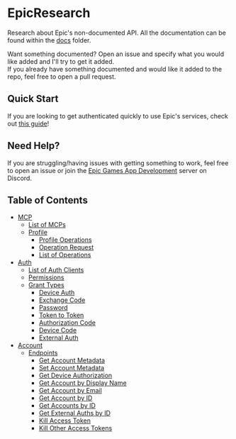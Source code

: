 # EpicResearch
Research about Epic's non-documented API. All the documentation can be found within the [docs](https://github.com/MixV2/EpicResearch/tree/master/docs) folder.  

Want something documented? Open an issue and specify what you would like added and I'll try to get it added.  
If you already have something documented and would like it added to the repo, feel free to open a pull request.

## Quick Start
If you are looking to get authenticated quickly to use Epic's services, check out [this guide](https://github.com/MixV2/EpicResearch/blob/master/docs/auth/grant_types/authorization_code.md)!

## Need Help?
If you are struggling/having issues with getting something to work, feel free to open an issue or join the [Epic Games App Development](https://discord.gg/afEyyZ9umk) server on Discord.

## Table of Contents
- [MCP](https://github.com/MixV2/EpicResearch/tree/master/docs/mcp)
  - [List of MCPs](https://github.com/MixV2/EpicResearch/blob/master/docs/mcp/mcp_list.md)
  - [Profile](https://github.com/MixV2/EpicResearch/tree/master/docs/mcp/profile)
    - [Profile Operations](https://github.com/MixV2/EpicResearch/blob/master/docs/mcp/profile/profile_operations.md)
    - [Operation Request](https://github.com/MixV2/EpicResearch/blob/master/docs/mcp/profile/operation_request.md)
    - [List of Operations](https://github.com/MixV2/EpicResearch/tree/master/docs/mcp/profile/operations)
- [Auth](https://github.com/MixV2/EpicResearch/tree/master/docs/auth)
  - [List of Auth Clients](https://github.com/MixV2/EpicResearch/blob/master/docs/auth/auth_clients.md)
  - [Permissions](https://github.com/MixV2/EpicResearch/tree/master/docs/auth/permissions)
  - [Grant Types](https://github.com/MixV2/EpicResearch/tree/master/docs/auth/grant_types)
    - [Device Auth](https://github.com/MixV2/EpicResearch/blob/master/docs/auth/grant_types/device_auth.md)
    - [Exchange Code](https://github.com/MixV2/EpicResearch/blob/master/docs/auth/grant_types/exchange_code.md)
    - [Password](https://github.com/MixV2/EpicResearch/blob/master/docs/auth/grant_types/password.md)
    - [Token to Token](https://github.com/MixV2/EpicResearch/blob/master/docs/auth/grant_types/token_to_token.md)
    - [Authorization Code](https://github.com/MixV2/EpicResearch/blob/master/docs/auth/grant_types/authorization_code.md)
    - [Device Code](https://github.com/MixV2/EpicResearch/blob/master/docs/auth/grant_types/device_code.md)
    - [External Auth](https://github.com/MixV2/EpicResearch/blob/master/docs/auth/grant_types/external_auth.md)
- [Account](https://github.com/MixV2/EpicResearch/tree/master/docs/account)
  - [Endpoints](https://github.com/MixV2/EpicResearch/tree/master/docs/account/endpoints)
    - [Get Account Metadata](https://github.com/MixV2/EpicResearch/blob/master/docs/account/endpoints/get_account_metadata.md)
    - [Set Account Metadata](https://github.com/MixV2/EpicResearch/blob/master/docs/account/endpoints/set_account_metadata.md)
    - [Get Device Authorization](https://github.com/MixV2/EpicResearch/blob/master/docs/account/endpoints/get_device_authorization.md)
    - [Get Account by Display Name](https://github.com/MixV2/EpicResearch/blob/master/docs/account/endpoints/get_account_by_display_name.md)
    - [Get Account by Email](https://github.com/iHakeem/EpicResearch/blob/master/docs/account/endpoints/get_account_by_email.md)
    - [Get Account by ID](https://github.com/MixV2/EpicResearch/blob/master/docs/account/endpoints/get_account_by_id.md)
    - [Get Accounts by ID](https://github.com/MixV2/EpicResearch/blob/master/docs/account/endpoints/get_accounts_by_id.md)
    - [Get External Auths by ID](https://github.com/MixV2/EpicResearch/blob/master/docs/account/endpoints/get_external_auths_by_id.md)
    - [Kill Access Token](https://github.com/MixV2/EpicResearch/blob/master/docs/account/endpoints/kill_access_token.md)
    - [Kill Other Access Tokens](https://github.com/MixV2/EpicResearch/blob/master/docs/account/endpoints/kill_other_access_tokens.md)
